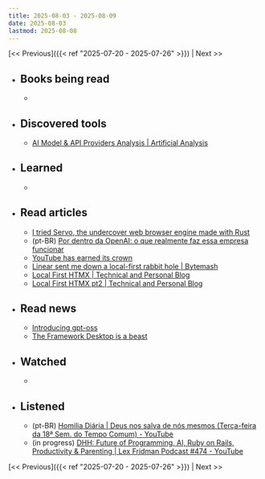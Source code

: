 ```yaml
---
title: 2025-08-03 - 2025-08-09
date: 2025-08-03
lastmod: 2025-08-08
---
```


[<< Previous]({{< ref "2025-07-20 - 2025-07-26" >}}) | Next >>

- ## Books being read
  -

- ## Discovered tools
  - [AI Model & API Providers Analysis | Artificial Analysis](https://artificialanalysis.ai)

- ## Learned
  -

- ## Read articles
  - [I tried Servo, the undercover web browser engine made with Rust](https://www.spacebar.news/servo-undercover-web-browser-engine)
  - (pt-BR) [Por dentro da OpenAI: o que realmente faz essa empresa funcionar](https://open.substack.com/pub/productgurus/p/por-dentro-da-openai-o-que-realmente)
  - [YouTube has earned its crown](https://world.hey.com/dhh/youtube-has-earned-its-crown-48f12ccc)
  - [Linear sent me down a local-first rabbit hole | Bytemash](https://bytemash.net/posts/i-went-down-the-linear-rabbit-hole)
  - [Local First HTMX | Technical and Personal Blog](https://elijahm.com/posts/local_first_htmx/)
  - [Local First HTMX pt2 | Technical and Personal Blog](https://elijahm.com/posts/local_first_htmx_part2/)

- ## Read news
  - [Introducing gpt-oss](https://openai.com/index/introducing-gpt-oss/)
  - [The Framework Desktop is a beast](https://world.hey.com/dhh/the-framework-desktop-is-a-beast-636fb4ff)

- ## Watched
  -

- ## Listened
  - (pt-BR) [Homilia Diária | Deus nos salva de nós mesmos (Terça-feira da 18ª Sem. do Tempo Comum) - YouTube](https://www.youtube.com/watch?v=sitrs3L-2Ys)
  - (in progress) [DHH: Future of Programming, AI, Ruby on Rails, Productivity & Parenting | Lex Fridman Podcast #474 - YouTube](https://www.youtube.com/watch?v=vagyIcmIGOQ)

[<< Previous]({{< ref "2025-07-20 - 2025-07-26" >}}) | Next >>
